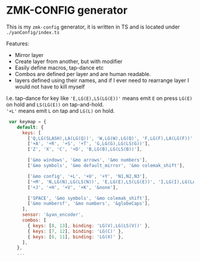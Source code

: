 # ZMK-CONFIG generator

This is my `zmk-config` generator, it is written in TS and is located under `./yanConfig/index.ts`

Features:

- Mirror layer
- Create layer from another, but with modifier
- Easily define macros, tap-dance etc
- Combos are defined per layer and are human readable.
- layers defined using their names, and if I ever need to rearrange layer I would not have to kill myself

I.e. tap-dance for key like `'E,LG(E),LS(LG(E))'` means emit `E` on press `LG(E)` on hold and `LS(LG(E))` on tap-and-hold.  
`'+L'` means emit `L` on tap and `LG(L)` on hold.

```javascript
 var keymap = {
    default: {
      keys: [
        ['Q,LG(SLASH),LA(LG(Q))', 'W,LG(W),LG(Q)', 'F,LG(F),LA(LG(F))', 'P,LG(P),LS(LG(P))', '&mo config'],
        ['+A', '+R', '+S', '+T', 'G,LG(G),LG(LS(G))'],
        ['Z', 'X', 'C', '+D', 'B,LG(B),LG(LS(B))'],

        ['&mo windows', '&mo arrows', '&mo numbers'],
        ['&mo symbols', '&mo default_mirror', '&mo colemak_shift'],

        ['&mo config', '+L', '+U', '+Y', 'N1,N2,N3'],
        ['+M', 'N,LG(N),LG(LS(N))', 'E,LG(E),LS(LG(E))', 'I,LG(I),LG(LA(I))', '+O'],
        ['+J', '+H', '+V', '+K', '&none'],

        ['SPACE', '&mo symbols', '&mo colemak_shift'],
        ['&mo numbersf', '&mo numbers', '&globeCaps'],
      ],
      sensor: '&yan_encoder',
      combos: [
        { keys: [8, 13], binding: 'LG(V),LG(LS(V))' },
        { keys: [7, 12], binding: 'LG(C)' },
        { keys: [6, 11], binding: 'LG(X)' },
      ],
    },
    ...
```